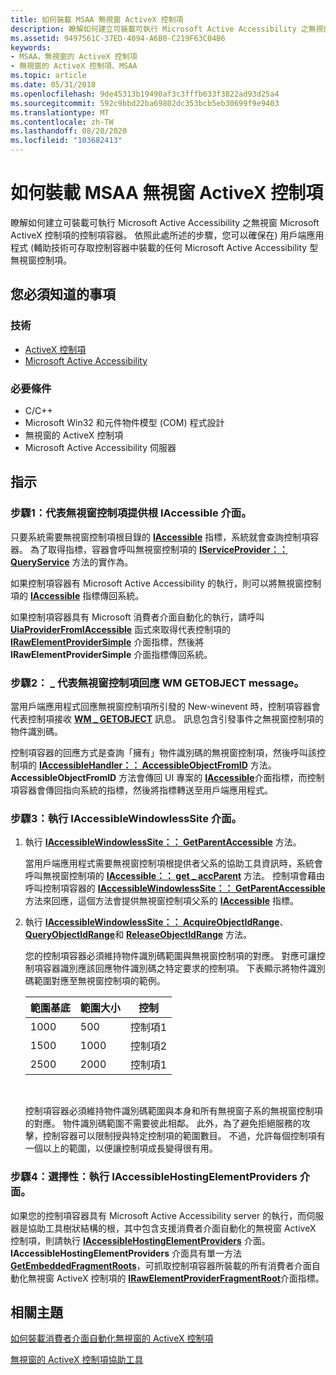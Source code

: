 ```yaml
---
title: 如何裝載 MSAA 無視窗 ActiveX 控制項
description: 瞭解如何建立可裝載可執行 Microsoft Active Accessibility 之無視窗 Microsoft ActiveX 控制項的控制項容器。
ms.assetid: 9497561C-37ED-4094-A6B0-C219F63C04B6
keywords:
- MSAA，無視窗的 ActiveX 控制項
- 無視窗的 ActiveX 控制項、MSAA
ms.topic: article
ms.date: 05/31/2018
ms.openlocfilehash: 9de45313b19490af3c3fffb633f3822ad93d25a4
ms.sourcegitcommit: 592c9bbd22ba69802dc353bcb5eb30699f9e9403
ms.translationtype: MT
ms.contentlocale: zh-TW
ms.lasthandoff: 08/20/2020
ms.locfileid: "103682413"
---
```

# <a name="how-to-host-an-msaa-windowless-activex-control"></a>如何裝載 MSAA 無視窗 ActiveX 控制項

瞭解如何建立可裝載可執行 Microsoft Active Accessibility 之無視窗 Microsoft ActiveX 控制項的控制項容器。 依照此處所述的步驟，您可以確保在) 用戶端應用程式 (輔助技術可存取控制容器中裝載的任何 Microsoft Active Accessibility 型無視窗控制項。

## <a name="what-you-need-to-know"></a>您必須知道的事項

### <a name="technologies"></a>技術

-   [ActiveX 控制項](/windows/desktop/com/activex-controls)
-   [Microsoft Active Accessibility](microsoft-active-accessibility.md)

### <a name="prerequisites"></a>必要條件

-   C/C++
-   Microsoft Win32 和元件物件模型 (COM) 程式設計
-   無視窗的 ActiveX 控制項
-   Microsoft Active Accessibility 伺服器

## <a name="instructions"></a>指示

### <a name="step-1-provide-the-root-iaccessible-interface-on-behalf-of-the-windowless-control"></a>步驟1：代表無視窗控制項提供根 IAccessible 介面。

只要系統需要無視窗控制項根目錄的 [**IAccessible**](/windows/desktop/api/oleacc/nn-oleacc-iaccessible) 指標，系統就會查詢控制項容器。 為了取得指標，容器會呼叫無視窗控制項的 [**IServiceProvider：： QueryService**](/previous-versions/windows/internet-explorer/ie-developer/platform-apis/cc678966(v=vs.85)) 方法的實作為。

如果控制項容器有 Microsoft Active Accessibility 的執行，則可以將無視窗控制項的 [**IAccessible**](/windows/desktop/api/oleacc/nn-oleacc-iaccessible) 指標傳回系統。

如果控制項容器具有 Microsoft 消費者介面自動化的執行，請呼叫 [**UiaProviderFromIAccessible**](/windows/desktop/api/UIAutomationCoreApi/nf-uiautomationcoreapi-uiaproviderfromiaccessible) 函式來取得代表控制項的 [**IRawElementProviderSimple**](/windows/desktop/api/UIAutomationCore/nn-uiautomationcore-irawelementprovidersimple) 介面指標，然後將 **IRawElementProviderSimple** 介面指標傳回系統。

### <a name="step-2-respond-to-the-wm_getobject-message-on-behalf-of-the-windowless-control"></a>步驟2： \_ 代表無視窗控制項回應 WM GETOBJECT message。

當用戶端應用程式回應無視窗控制項所引發的 New-winevent 時，控制項容器會代表控制項接收 [**WM \_ GETOBJECT**](wm-getobject.md) 訊息。 訊息包含引發事件之無視窗控制項的物件識別碼。

控制項容器的回應方式是查詢「擁有」物件識別碼的無視窗控制項，然後呼叫該控制項的 [**IAccessibleHandler：： AccessibleObjectFromID**](/windows/desktop/api/Oleacc/nf-oleacc-iaccessiblehandler-accessibleobjectfromid) 方法。 **AccessibleObjectFromID** 方法會傳回 UI 專案的 [**IAccessible**](/windows/desktop/api/oleacc/nn-oleacc-iaccessible)介面指標，而控制項容器會傳回指向系統的指標，然後將指標轉送至用戶端應用程式。

### <a name="step-3-implement-the-iaccessiblewindowlesssite-interface"></a>步驟3：執行 IAccessibleWindowlessSite 介面。

1.  執行 [**IAccessibleWindowlessSite：： GetParentAccessible**](/windows/desktop/api/oleacc/nf-oleacc-iaccessiblewindowlesssite-getparentaccessible) 方法。

    當用戶端應用程式需要無視窗控制項根提供者父系的協助工具資訊時，系統會呼叫無視窗控制項的 [**IAccessible：： get \_ accParent**](/windows/desktop/api/Oleacc/nf-oleacc-iaccessible-get_accparent) 方法。 控制項會藉由呼叫控制項容器的 [**IAccessibleWindowlessSite：： GetParentAccessible**](/windows/desktop/api/oleacc/nf-oleacc-iaccessiblewindowlesssite-getparentaccessible) 方法來回應，這個方法會提供無視窗控制項父系的 [**IAccessible**](/windows/desktop/api/oleacc/nn-oleacc-iaccessible) 指標。

2.  執行 [**IAccessibleWindowlessSite：： AcquireObjectIdRange**](/windows/desktop/api/oleacc/nf-oleacc-iaccessiblewindowlesssite-acquireobjectidrange)、 [**QueryObjectIdRange**](/windows/desktop/api/oleacc/nf-oleacc-iaccessiblewindowlesssite-queryobjectidranges)和 [**ReleaseObjectIdRange**](/windows/desktop/api/oleacc/nf-oleacc-iaccessiblewindowlesssite-releaseobjectidrange) 方法。

    您的控制項容器必須維持物件識別碼範圍與無視窗控制項的對應。 對應可讓控制項容器識別應該回應物件識別碼之特定要求的控制項。 下表顯示將物件識別碼範圍對應至無視窗控制項的範例。

    

    | 範圍基底 | 範圍大小 | 控制   |
    |------------|------------|-----------|
    | 1000       | 500        | 控制項1 |
    | 1500       | 1000       | 控制項2 |
    | 2500       | 2000       | 控制項1 |

    

     

    控制項容器必須維持物件識別碼範圍與本身和所有無視窗子系的無視窗控制項的對應。 物件識別碼範圍不需要彼此相鄰。 此外，為了避免拒絕服務的攻擊，控制容器可以限制授與特定控制項的範圍數目。 不過，允許每個控制項有一個以上的範圍，以便讓控制項成長變得很有用。

### <a name="step-4-optional-implement-the-iaccessiblehostingelementproviders-interface"></a>步驟4：選擇性：執行 IAccessibleHostingElementProviders 介面。

如果您的控制項容器具有 Microsoft Active Accessibility server 的執行，而伺服器是協助工具樹狀結構的根，其中包含支援消費者介面自動化的無視窗 ActiveX 控制項，則請執行 [**IAccessibleHostingElementProviders**](/windows/desktop/api/UIAutomationCore/nn-uiautomationcore-iaccessiblehostingelementproviders) 介面。 **IAccessibleHostingElementProviders** 介面具有單一方法 [**GetEmbeddedFragmentRoots**](/windows/desktop/api/UIAutomationCore/nf-uiautomationcore-irawelementproviderfragment-getembeddedfragmentroots)，可抓取控制項容器所裝載的所有消費者介面自動化無視窗 ActiveX 控制項的 [**IRawElementProviderFragmentRoot**](/windows/desktop/api/UIAutomationCore/nn-uiautomationcore-irawelementproviderfragmentroot)介面指標。

## <a name="related-topics"></a>相關主題

<dl> <dt>

[如何裝載消費者介面自動化無視窗的 ActiveX 控制項](host-a-ui-automation-windowless-activex-control.md)
</dt> <dt>

[無視窗的 ActiveX 控制項協助工具](windowless-activex-control-accessibility.md)
</dt> </dl>

 

 